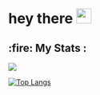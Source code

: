 <!-- 👋 Hi, I’m Jodex
- 👀 I’m interested in Programming
- 🌱 I’m currently learning Java, JS, C++, C# -->

  <img src="https://komarev.com/ghpvc/?username=KelsiFe&style=flat-square&color=blue" alt=""/>
  <h1>
    hey there
    <img src="https://media.giphy.com/media/hvRJCLFzcasrR4ia7z/giphy.gif" width="30px"/>
  </h1>
  <h2>:fire: My Stats : </h2>
  <img src="http://github-readme-streak-stats.herokuapp.com?user=JodexIndustries&theme=dark&background=000000"/>
  
[![Top Langs](https://github-readme-stats.vercel.app/api/top-langs/?username=JodexIndustries&layout=compact)](https://github.com/anuraghazra/github-readme-stats)

